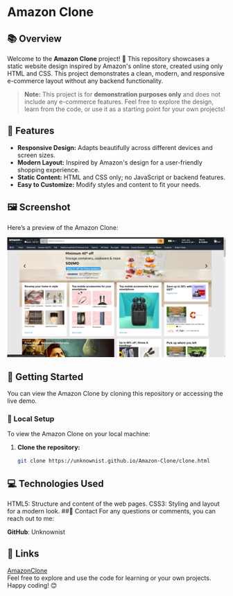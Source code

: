 # Amazon Clone

## 📚 Overview

Welcome to the **Amazon Clone** project! 🎉 This repository showcases a static website design inspired by Amazon's online store, created using only HTML and CSS. This project demonstrates a clean, modern, and responsive e-commerce layout without any backend functionality.

> **Note:** This project is for **demonstration purposes only** and does not include any e-commerce features. Feel free to explore the design, learn from the code, or use it as a starting point for your own projects!

## 🌟 Features

- **Responsive Design:** Adapts beautifully across different devices and screen sizes.
- **Modern Layout:** Inspired by Amazon's design for a user-friendly shopping experience.
- **Static Content:** HTML and CSS only; no JavaScript or backend features.
- **Easy to Customize:** Modify styles and content to fit your needs.

## 🖼️ Screenshot

Here’s a preview of the Amazon Clone:

![Amazon Clone Screenshot](Clone-Screenshot.png)

## 🚀 Getting Started

You can view the Amazon Clone by cloning this repository or accessing the live demo.

### 🔧 Local Setup

To view the Amazon Clone on your local machine:

1. **Clone the repository:**

   ```bash
   git clone https://unknownist.github.io/Amazon-Clone/clone.html

## 💻 Technologies Used
HTML5: Structure and content of the web pages.
CSS3: Styling and layout for a modern look.
##🤝 Contact
For any questions or comments, you can reach out to me:

**GitHub**: Unknownist
 
## 🔗 Links
[AmazonClone](https://unknownist.github.io/Amazon-Clone/clone.html)<br>
Feel free to explore and use the code for learning or your own projects. Happy coding! 😊


